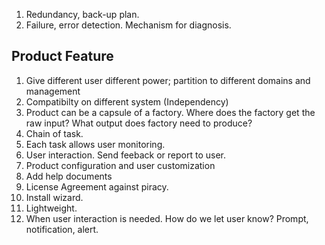 1. Redundancy, back-up plan.   
2. Failure, error detection. Mechanism for diagnosis.

## Product Feature ## 

1. Give different user different power; partition to different domains and management 
2. Compatibilty on different system (Independency)
3. Product can be a capsule of a factory. Where does the factory get the raw input? What output does factory need to produce?   
4. Chain of task. 
5. Each task allows user monitoring. 
6. User interaction. Send feeback or report to user. 
7. Product configuration and user customization
8. Add help documents 
9. License Agreement against piracy.    
10. Install wizard.   
11. Lightweight.   
12. When user interaction is needed. How do we let user know? Prompt, notification, alert.  
